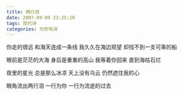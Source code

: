 ```yaml
---
title: 两行泪
date: 2007-09-09 23:25:20
tags: 现代诗
categories: 为你写诗
---
```

你走的很远
和海天连成一条线
我久久在海边观望
却找不到一支可乘的船
<!-- more -->
眼前是茫茫的大海
身后是重重的高山
我等着你回来
直到海枯石烂

夜里的星光
总是那么冰凉
天上没有乌云
仍然遮住我的心

眼角流出两行泪
一行为你
一行为流逝的过去